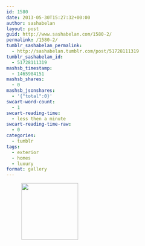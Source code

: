 ```yaml
---
id: 1580
date: 2013-05-30T15:27:32+00:00
author: sashabelan
layout: post
guid: http://www.sashabelan.com/1580-2/
permalink: /1580-2/
tumblr_sashabelan_permalink:
  - http://sashabelan.tumblr.com/post/51728111319
tumblr_sashabelan_id:
  - 51728111319
mashsb_timestamp:
  - 1465984151
mashsb_shares:
  - 0
mashsb_jsonshares:
  - '{"total":0}'
swcart-word-count:
  - 1
swcart-reading-time:
  - less then a minute
swcart-reading-time-raw:
  - 0
categories:
  - tumblr
tags:
  - exterior
  - homes
  - luxury
format: gallery
---
```

<div id='gallery-398' class='gallery galleryid-1580 gallery-columns-3 gallery-size-thumbnail'>
  <figure class='gallery-item'> 
  
  <div class='gallery-icon landscape'>
    <a href='http://www.sashabelan.ru/1580-2/attachment/1581/'><img width="150" height="150" src="http://www.sashabelan.ru/wp-content/uploads/2013/05/tumblr_mnmaxw6cUh1qarj97o1_500-150x150.jpg" class="attachment-thumbnail size-thumbnail" alt="" /></a>
  </div></figure>
</div>